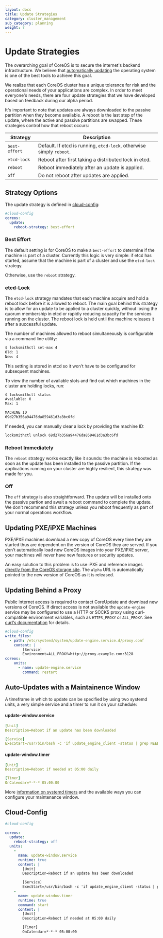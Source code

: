 ```yaml
---
layout: docs
title: Update Strategies
category: cluster_management
sub_category: planning
weight: 7
---
```


# Update Strategies

The overarching goal of CoreOS is to secure the internet's backend infrastructure. We believe that [automatically updating]({{site.url}}/using-coreos/updates) the operating system is one of the best tools to achieve this goal.

We realize that each CoreOS cluster has a unique tolerance for risk and the operational needs of your applications are complex. In order to meet everyone's needs, there are four update strategies that we have developed based on feedback during our alpha period.

It's important to note that updates are always downloaded to the passive partition when they become available. A reboot is the last step of the update, where the active and passive partitions are swapped. These strategies control how that reboot occurs:

| Strategy           | Description |
|--------------------|-------------|
| `best-effort`        | Default. If etcd is running, `etcd-lock`, otherwise simply `reboot`. |
| `etcd-lock`          | Reboot after first taking a distributed lock in etcd. |
| `reboot`             | Reboot immediately after an update is applied. |
| `off`                | Do not reboot after updates are applied. |

## Strategy Options

The update strategy is defined in [cloud-config]({{site.url}}/docs/cluster-management/setup/cloudinit-cloud-config/#coreos):

```yaml
#cloud-config
coreos:
  update:
    reboot-strategy: best-effort
```

### Best Effort

The default setting is for CoreOS to make a `best-effort` to determine if the machine is part of a cluster. Currently this logic is very simple: if etcd has started, assume that the machine is part of a cluster and use the `etcd-lock` strategy.

Otherwise, use the `reboot` strategy.

### etcd-Lock

The `etcd-lock` strategy mandates that each machine acquire and hold a reboot lock before it is allowed to reboot. The main goal behind this strategy is to allow for an update to be applied to a cluster quickly, without losing the quorum membership in etcd or rapidly reducing capacity for the services running on the cluster. The reboot lock is held until the machine releases it after a successful update.

The number of machines allowed to reboot simultaneously is configurable via a command line utility:

```sh
$ locksmithctl set-max 4
Old: 1
New: 4
```

This setting is stored in etcd so it won't have to be configured for subsequent machines.

To view the number of available slots and find out which machines in the cluster are holding locks, run:

```sh
$ locksmithctl status
Available: 0
Max: 1

MACHINE ID
69d27b356a94476da859461d3a3bc6fd
```

If needed, you can manually clear a lock by providing the machine ID:

```sh
locksmithctl unlock 69d27b356a94476da859461d3a3bc6fd
```

### Reboot Immediately

The `reboot` strategy works exactly like it sounds: the machine is rebooted as soon as the update has been installed to the passive partition. If the applications running on your cluster are highly resilient, this strategy was made for you.

### Off

The `off` strategy is also straightforward. The update will be installed onto the passive partion and await a reboot command to complete the update. We don't recommend this strategy unless you reboot frequently as part of your normal operations workflow.

## Updating PXE/iPXE Machines

PXE/iPXE machines download a new copy of CoreOS every time they are started thus are dependent on the version of CoreOS they are served. If you don't automatically load new CoreOS images into your PXE/iPXE server, your machines will never have new features or security updates.

An easy solution to this problem is to use iPXE and reference images [directly from the CoreOS storage site]({{site.url}}/docs/running-coreos/bare-metal/booting-with-ipxe/#setting-up-the-boot-script). The `alpha` URL is automatically pointed to the new version of CoreOS as it is released.

## Updating Behind a Proxy

Public Internet access is required to contact CoreUpdate and download new versions of CoreOS.
If direct access is not available the `update-engine` service may be configured to use a HTTP or SOCKS proxy using curl-compatible environment variables, such as `HTTPS_PROXY` or `ALL_PROXY`.
See [curl's documentation](http://curl.haxx.se/docs/manpage.html#ALLPROXY) for details.

```yaml
#cloud-config
write_files:
  - path: /etc/systemd/system/update-engine.service.d/proxy.conf
    content: |
        [Service]
        Environment=ALL_PROXY=http://proxy.example.com:3128
coreos:
    units:
      - name: update-engine.service
        command: restart
```

## Auto-Updates with a Maintainence Window

A timeframe in which to update can be specified by using two systemd units, a very simple service and a timer to run it on your schedule:

#### update-window.service

```yaml
[Unit]
Description=Reboot if an update has been downloaded

[Service]
ExecStart=/usr/bin/bash -c 'if update_engine_client -status | grep NEED_REBOOT; then reboot; fi'
```

#### update-window.timer

```yaml
[Unit]
Description=Reboot if needed at 05:00 daily

[Timer]
OnCalendar=*-*-* 05:00:00
```

More [information on systemd timers](http://www.freedesktop.org/software/systemd/man/systemd.timer.html) and the available ways you can configure your maintenance window.

## Cloud-Config

```yaml
#cloud-config
 
coreos:
  update:
    reboot-strategy: off
  units:
    -
      name: update-window.service
      runtime: true
      content: |
        [Unit]
        Description=Reboot if an update has been downloaded

        [Service]
        ExecStart=/usr/bin/bash -c 'if update_engine_client -status | grep NEED_REBOOT; then locksmithctl reboot; fi' 
    -
      name: update-window.timer
      runtime: true
      command: start
      content: |
        [Unit]
        Description=Reboot if needed at 05:00 daily

        [Timer]
        OnCalendar=*-*-* 05:00:00
```
